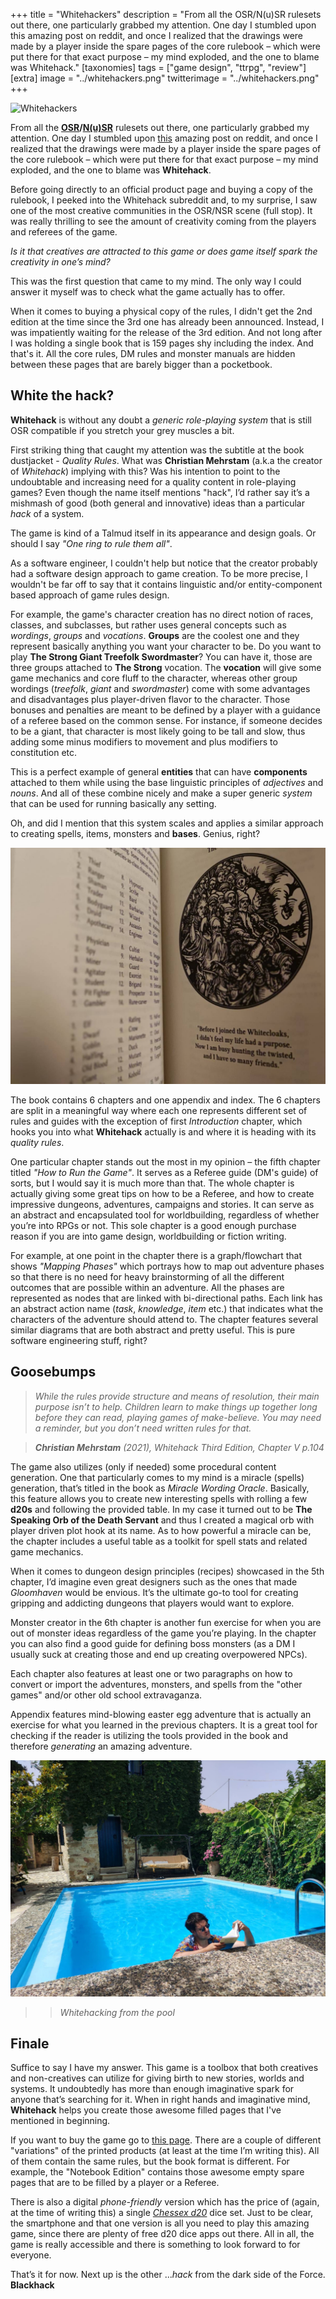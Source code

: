 +++
title = "Whitehackers"
description = "From all the OSR/N(u)SR rulesets out there, one particularly grabbed my attention. One day I stumbled upon this amazing post on reddit, and once I realized that the drawings were made by a player inside the spare pages of the core rulebook – which were put there for that exact purpose – my mind exploded, and the one to blame was Whitehack."
[taxonomies]
tags = ["game design", "ttrpg", "review"]
[extra]
image = "../whitehackers.png"
twitterimage = "../whitehackers.png"
+++

![Whitehackers](../whitehackers.png "Whitehackers image")

From all the **[OSR](https://en.wikipedia.org/wiki/Old_School_Revival)/[N(u)SR](https://boneboxchant.wordpress.com/2019/12/21/nsr/)** rulesets out there, one particularly grabbed my attention. One day I stumbled upon [this](https://v.redd.it/68c42emolzm41) amazing post on reddit, and once I realized that the drawings were made by a player inside the spare pages of the core rulebook – which were put there for that exact purpose – my mind exploded, and the one to blame was **Whitehack**.

Before going directly to an official product page and buying a copy of the rulebook, I peeked into the Whitehack subreddit and, to my surprise, I saw one of the most creative communities in the OSR/NSR scene (full stop). It was really thrilling to see the amount of creativity coming from the players and referees of the game.
 
*Is it that creatives are attracted to this game or does game itself spark the creativity in one’s mind?*

This was the first question that came to my mind. The only way I could answer it myself was to check what the game actually has to offer.

When it comes to buying a physical copy of the rules, I didn't get the 2nd edition at the time since the 3rd one has already been announced. Instead, I was impatiently waiting for the release of the 3rd edition. And not long after I was holding a single book that is 159 pages shy including the index. And that's it. All the core rules, DM rules and monster manuals are hidden between these pages that are barely bigger than a pocketbook.

## White the hack?

**Whitehack** is without any doubt a *generic role-playing system* that is still OSR compatible if you stretch your grey muscles a bit.

First striking thing that caught my attention was the subtitle at the book dustjacket - *Quality Rules*. What was **Christian Mehrstam** (a.k.a the creator of *Whitehack*) implying with this? Was his intention to point to the undoubtable and increasing need for a quality content in role-playing games? Even though the name itself mentions "hack", I’d rather say it’s a mishmash of good (both general and innovative) ideas than a particular *hack* of a system.

The game is kind of a Talmud itself in its appearance and design goals. Or should I say *"One ring to rule them all"*.

As a software engineer, I couldn't help but notice that the creator probably had a software design approach to game creation. To be more precise, I wouldn't be far off to say that it contains linguistic and/or entity-component based approach of game rules design.
 
For example, the game's character creation has no direct notion of races, classes, and subclasses, but rather uses general concepts such as *wordings*, *groups* and *vocations*. **Groups** are the coolest one and they represent basically anything you want your character to be. Do you want to play **The Strong Giant Treefolk Swordmaster**? You can have it, those are three groups attached to **The Strong** vocation. The **vocation** will give some game mechanics and core fluff to the character, whereas other group wordings (*treefolk*, *giant* and *swordmaster*) come with some advantages and disadvantages plus player-driven flavor to the character. Those bonuses and penalties are meant to be defined by a player with a guidance of a referee based on the common sense. For instance, if someone decides to be a giant, that character is most likely going to be tall and slow, thus adding some minus modifiers to movement and plus modifiers to constitution etc.

This is a perfect example of general **entities** that can have **components** attached to them while using the base linguistic principles of *adjectives* and *nouns*. And all of these combine nicely and make a super generic *system* that can be used for running basically any setting.

Oh, and did I mention that this system scales and applies a similar approach to creating spells, items, monsters and **bases**. Genius, right?

![Whitepages](../whitepages.jpg "Whitepages image")

The book contains 6 chapters and one appendix and index. The 6 chapters are split in a meaningful way where each one represents different set of rules and guides with the exception of first *Introduction* chapter, which hooks you into what **Whitehack** actually is and where it is heading with its *quality rules*.                                                    

One particular chapter stands out the most in my opinion – the fifth chapter titled *"How to Run the Game"*. It serves as a Referee guide (DM's guide) of sorts, but I would say it is much more than that. The whole chapter is actually giving some great tips on how to be a Referee, and how to create impressive dungeons, adventures, campaigns and stories. It can serve as an abstract and encapsulated tool for worldbuilding, regardless of whether you’re into RPGs or not. This sole chapter is a good enough purchase reason if you are into game design, worldbuilding or fiction writing.

For example, at one point in the chapter there is a graph/flowchart that shows *"Mapping Phases"* which portrays how to map out adventure phases so that there is no need for heavy brainstorming of all the different outcomes that are possible within an adventure. All the phases are represented as nodes that are linked with bi-directional paths. Each link has an abstract action name (*task*, *knowledge*, *item* etc.) that indicates what the characters of the adventure should attend to. The chapter features several similar diagrams that are both abstract and pretty useful. This is pure software engineering stuff, right?

## Goosebumps

><em>While the rules provide structure and means of resolution, their main purpose isn’t to help. Children learn to make things up together long before they can read, playing games of make-believe. You may need a reminder, but you don’t need written rules for that.</em>

><em>**Christian Mehrstam** (2021), *Whitehack Third Edition*, Chapter V p.104</em>

The game also utilizes (only if needed) some procedural content generation. One that particularly comes to my mind is a miracle (spells) generation, that’s titled in the book as *Miracle Wording Oracle*. Basically, this feature allows you to create new interesting spells with rolling a few **d20s** and following the provided table. In my case it turned out to be **The Speaking Orb of the Death Servant** and thus I created a magical orb with player driven plot hook at its name. As to how powerful a miracle can be, the chapter includes a useful table as a toolkit for spell stats and related game mechanics.

When it comes to dungeon design principles (recipes) showcased in the 5th chapter, I’d imagine even great designers such as the ones that made *Gloomhaven* would be envious. It’s the ultimate go-to tool for creating gripping and addicting dungeons that players would want to explore.

Monster creator in the 6th chapter is another fun exercise for when you are out of monster ideas regardless of the game you’re playing. In the chapter you can also find a good guide for defining boss monsters (as a DM I usually suck at creating those and end up creating overpowered NPCs).
 
Each chapter also features at least one or two paragraphs on how to convert or import the adventures, monsters, and spells from the "other games" and/or other old school extravaganza.

Appendix features mind-blowing easter egg adventure that is actually an exercise for what you learned in the previous chapters. It is a great tool for checking if the reader is utilizing the tools provided in the book and therefore *generating* an amazing adventure.

![Whitehacker](../whitehacking.jpg "Whitehacker image")

>><em>Whitehacking from the pool</em>

## Finale

Suffice to say I have my answer. This game is a toolbox that both creatives and non-creatives can utilize for giving birth to new stories, worlds and systems. It undoubtedly has more than enough imaginative spark for anyone that’s searching for it. When in right hands and imaginative mind, **Whitehack** helps you create those awesome filled pages that I've mentioned in beginning.

If you want to buy the game go to [this page](https://whitehackrpg.wordpress.com/buy/). There are a couple of different "variations" of the printed products (at least at the time I’m writing this). All of them contain the same rules, but the book format is different. For example, the "Notebook Edition" contains those awesome empty spare pages that are to be filled by a player or a Referee.

There is also a digital *phone-friendly* version which has the price of (again, at the time of writing this) a single [*Chessex d20*](http://www.chessex.com/) dice set. Just to be clear, the smartphone and that one version is all you need to play this amazing game, since there are plenty of free d20 dice apps out there. All in all, the game is really accessible and there is something to look forward to for everyone.

 

That’s it for now. Next up is the other ...*hack* from the dark side of the Force. **Blackhack**